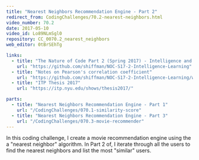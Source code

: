 ```yaml
---
title: "Nearest Neighbors Recommendation Engine - Part 2"
redirect_from: CodingChallenges/70.2-nearest-neighbors.html
video_number: 70.2
date: 2017-05-10
video_id: Lo89NLmSgl0
repository: CC_0070.2_nearest_neighbors
web_editor: 0tBrSEhTg

links:
  - title: "The Nature of Code Part 2 (Spring 2017) - Intelligence and Learning"
    url: "https://github.com/shiffman/NOC-S17-2-Intelligence-Learning"
  - title: "Notes on Pearson's correlation coefficient"
    url: "https://github.com/shiffman/NOC-S17-2-Intelligence-Learning/wiki/Glossary:-Statistics#correlation"
  - title: "ITP Thesis 2017"
    url: "https://itp.nyu.edu/shows/thesis2017/"

parts:
  - title: "Nearest Neighbors Recommendation Engine - Part 1"
    url: "/CodingChallenges/070.1-similarity-score"
  - title: "Nearest Neighbors Recommendation Engine - Part 3"
    url: "/CodingChallenges/070.3-movie-recommender"
---
```


In this coding challenge, I create a movie recommendation engine using the a "nearest neighbor" algorithm. In Part 2 of, I iterate through all the users to find the nearest neighbors and list the most "similar" users.

